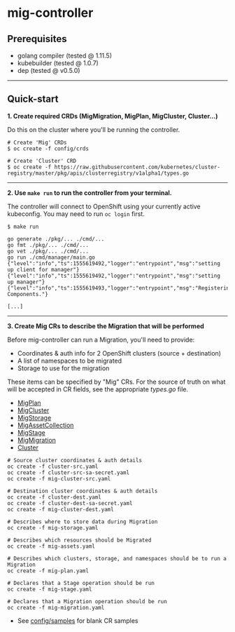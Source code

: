 # mig-controller

## Prerequisites

 - golang compiler (tested @ 1.11.5)
 - kubebuilder (tested @ 1.0.7)
 - dep (tested @ v0.5.0)

---

## Quick-start

__1. Create required CRDs (MigMigration, MigPlan, MigCluster, Cluster...)__

Do this on the cluster where you'll be running the controller.

```
# Create 'Mig' CRDs
$ oc create -f config/crds

# Create 'Cluster' CRD
$ oc create -f https://raw.githubusercontent.com/kubernetes/cluster-registry/master/pkg/apis/clusterregistry/v1alpha1/types.go
```

---

__2.  Use `make run` to run the controller from your terminal.__ 

The controller will connect to OpenShift using your currently active kubeconfig. You may need to run `oc login` first.

```
$ make run

go generate ./pkg/... ./cmd/...
go fmt ./pkg/... ./cmd/...
go vet ./pkg/... ./cmd/...
go run ./cmd/manager/main.go
{"level":"info","ts":1555619492,"logger":"entrypoint","msg":"setting up client for manager"}
{"level":"info","ts":1555619492,"logger":"entrypoint","msg":"setting up manager"}
{"level":"info","ts":1555619493,"logger":"entrypoint","msg":"Registering Components."}

[...]
```

---

__3. Create Mig CRs to describe the Migration that will be performed__

Before mig-controller can run a Migration, you'll need to provide:
 - Coordinates & auth info for 2 OpenShift clusters (source + destination)
 - A list of namespaces to be migrated
 - Storage to use for the migration

 These items can be specified by "Mig" CRs. For the source of truth on what will be accepted in CR fields, see the appropriate _types.go_ file.

- [MigPlan](https://github.com/fusor/mig-controller/blob/master/pkg/apis/migration/v1alpha1/migplan_types.go)
- [MigCluster](https://github.com/fusor/mig-controller/blob/master/pkg/apis/migration/v1alpha1/migcluster_types.go)
- [MigStorage](https://github.com/fusor/mig-controller/blob/master/pkg/apis/migration/v1alpha1/migstorage_types.go)
- [MigAssetCollection](https://github.com/fusor/mig-controller/blob/master/pkg/apis/migration/v1alpha1/migassetcollection_types.go)
- [MigStage](https://github.com/fusor/mig-controller/blob/master/pkg/apis/migration/v1alpha1/migstage_types.go)
- [MigMigration](https://github.com/fusor/mig-controller/blob/master/pkg/apis/migration/v1alpha1/migmigration_types.go)
- [Cluster](https://github.com/kubernetes/cluster-registry/blob/master/pkg/apis/clusterregistry/v1alpha1/types.go)


```
# Source cluster coordinates & auth details
oc create -f cluster-src.yaml
oc create -f cluster-src-sa-secret.yaml
oc create -f mig-cluster-src.yaml

# Destination cluster coordinates & auth details
oc create -f cluster-dest.yaml
oc create -f cluster-dest-sa-secret.yaml
oc create -f mig-cluster-dest.yaml

# Describes where to store data during Migration
oc create -f mig-storage.yaml

# Describes which resources should be Migrated
oc create -f mig-assets.yaml

# Describes which clusters, storage, and namespaces should be to run a Migration
oc create -f mig-plan.yaml

# Declares that a Stage operation should be run
oc create -f mig-stage.yaml

# Declares that a Migration operation should be run 
oc create -f mig-migration.yaml
```

- See [config/samples](https://github.com/fusor/mig-controller/tree/master/config/samples) for blank CR samples
